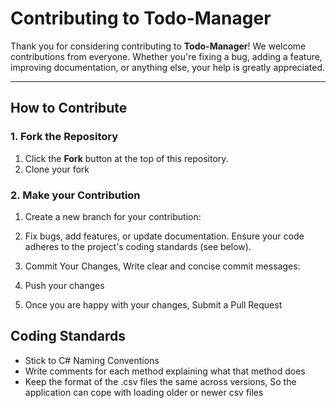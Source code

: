 # Contributing to Todo-Manager

Thank you for considering contributing to **Todo-Manager**! We welcome contributions from everyone. Whether you're fixing a bug, adding a feature, improving documentation, or anything else, your help is greatly appreciated.

---

## How to Contribute

### 1. Fork the Repository
1. Click the **Fork** button at the top of this repository.
2. Clone your fork

### 2. Make your Contribution
1. Create a new branch for your contribution:

2. Fix bugs, add features, or update documentation. Ensure your code adheres to the project's coding standards (see below).

3. Commit Your Changes, Write clear and concise commit messages:

4. Push your changes

5. Once you are happy with your changes, Submit a Pull Request

## Coding Standards

- Stick to C# Naming Conventions
- Write comments for each method explaining what that method does
- Keep the format of the .csv files the same across versions, So the application can cope with loading older or newer csv files
